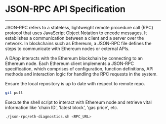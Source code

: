 # JSON-RPC API Specification

---

JSON-RPC refers to a stateless, lightweight remote procedure call (RPC) protocol that uses JavaScript Object Notation to encode messages. It establishes
a communication between a client and a server over the network. In blockchains such as Ethereum, a JSON-RPC file defines the steps to communicate with
Ethereum nodes or external APIs.

A DApp interacts with the Ethereum blockchain by connecting to an Ethereum node. Each Ethereum client implements a JSON-RPC specification, which comprises of configuration, function definitions, API methods and interaction logic for handling the RPC requests in the system.

Ensure the local repository is up to date with respect to remote repo.

```sh
git pull
```

Execute the shell script to interact with Ethereum node and retrieve vital information like 'chain ID', 'latest block', 'gas price', etc.

```sh
./json-rpc/eth-diagnostics.sh <RPC_URL>
```

